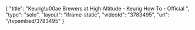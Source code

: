 {
    "title": "Keurig\u00ae Brewers at High Altitude - Keurig How To - Official ",
    "type": "solo",
    "layout": "iframe-static",
    "videoId": "3783495",
    "url": "\/tvpembed\/3783495"
}